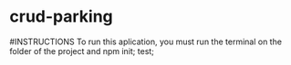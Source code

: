 # crud-parking
#INSTRUCTIONS
To run this aplication, you must run the terminal on the folder of the project and npm init;
test;
